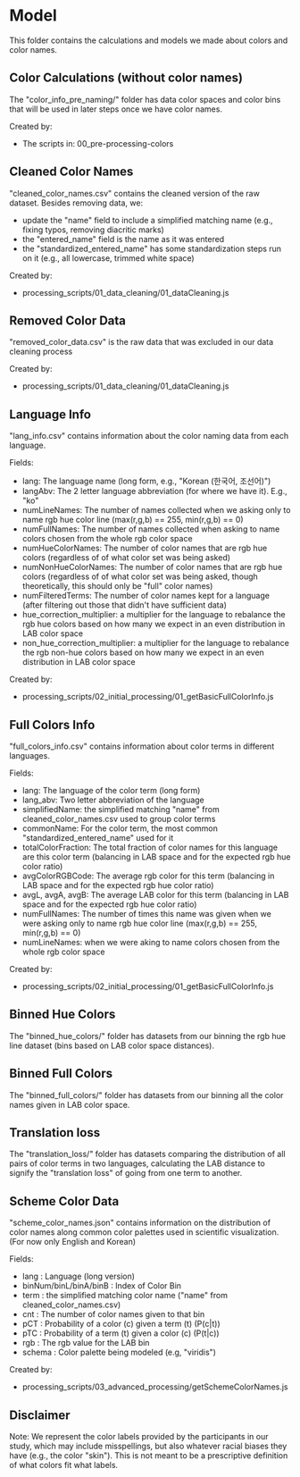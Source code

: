 # Model

This folder contains the calculations and models we made about colors and color names.

## Color Calculations (without color names)
The "color_info_pre_naming/" folder has data color spaces and color bins that will be used in later steps once we have color names.

Created by:
- The scripts in: 00_pre-processing-colors

## Cleaned Color Names
"cleaned_color_names.csv" contains the cleaned version of the raw dataset. Besides removing data, we:
- update the "name" field to include a simplified matching name (e.g., fixing typos, removing diacritic marks)
- the "entered_name" field is the name as it was entered
- the "standardized_entered_name" has some standardization steps run on it (e.g., all lowercase, trimmed white space)

Created by: 
- processing_scripts/01_data_cleaning/01_dataCleaning.js

## Removed Color Data
"removed_color_data.csv" is the raw data that was excluded in our data cleaning process

Created by: 
- processing_scripts/01_data_cleaning/01_dataCleaning.js

## Language Info

"lang_info.csv" contains information about the color naming data from each language.

Fields:
- lang: The language name (long form, e.g., "Korean (한국어, 조선어)")
- langAbv: The 2 letter language abbreviation (for where we have it). E.g., "ko"
- numLineNames: The number of names collected when we asking only to name rgb hue color line (max(r,g,b) == 255, min(r,g,b) == 0)
- numFullNames: The number of names collected when asking to name colors chosen from the whole rgb color space
- numHueColorNames: The number of color names that are rgb hue colors (regardless of of what color set was being asked)
- numNonHueColorNames: The number of color names that are rgb hue colors (regardless of of what color set was being asked, though theoretically, this should only be "full" color names)
- numFilteredTerms: The number of color names kept for a language (after filtering out those that didn't have sufficient data)
- hue_correction_multiplier: a multiplier for the language to rebalance the rgb hue colors based on how many we expect in an even distribution in LAB color space
- non_hue_correction_multiplier: a multiplier for the language to rebalance the rgb non-hue colors based on how many we expect in an even distribution in LAB color space

Created by:
- processing_scripts/02_initial_processing/01_getBasicFullColorInfo.js

## Full Colors Info

"full_colors_info.csv" contains information about color terms in different languages.

Fields:
- lang: The language of the color term (long form)
- lang_abv: Two letter abbreviation of the language
- simplifiedName: the simplified matching "name" from cleaned_color_names.csv used to group color terms
- commonName: For the color term, the most common "standardized_entered_name" used for it
- totalColorFraction: The total fraction of color names for this language are this color term (balancing in LAB space and for the expected rgb hue color ratio)
- avgColorRGBCode: The average rgb color for this term (balancing in LAB space and for the expected rgb hue color ratio)
- avgL, avgA, avgB: The average LAB color for this term (balancing in LAB space and for the expected rgb hue color ratio)
- numFullNames: The number of times this name was given when we were asking only to name rgb hue color line (max(r,g,b) == 255, min(r,g,b) == 0)
- numLineNames: when we were aking to name colors chosen from the whole rgb color space


Created by:
- processing_scripts/02_initial_processing/01_getBasicFullColorInfo.js


## Binned Hue Colors

The "binned_hue_colors/" folder has datasets from our binning the rgb hue line dataset (bins based on LAB color space distances).

## Binned Full Colors

The "binned_full_colors/" folder has datasets from our binning all the color names given in LAB color space.


## Translation loss

The "translation_loss/" folder has datasets comparing the distribution of all pairs of color terms in two languages, calculating the LAB distance to signify the "translation loss" of going from one term to another.


## Scheme Color Data
"scheme_color_names.json" contains information on the distribution of color names along common color palettes used in scientific visualization. (For now only English and Korean)

Fields:
- lang : Language (long version)
- binNum/binL/binA/binB : Index of Color Bin
- term : the simplified matching color name ("name" from cleaned_color_names.csv)
- cnt : The number of color names given to that bin
- pCT : Probability of a color (c) given a term (t) (P(c|t))
- pTC : Probability of a term (t) given a color (c) (P(t|c))
- rgb : The rgb value for the LAB bin
- schema : Color palette being modeled (e.g, "viridis")

Created by:
- processing_scripts/03_advanced_processing/getSchemeColorNames.js


## Disclaimer

Note: We represent the color labels provided by the participants in our study, which may include misspellings, but also whatever racial biases they have (e.g., the color "skin"). This is not meant to be a prescriptive definition of what colors  fit what labels.


